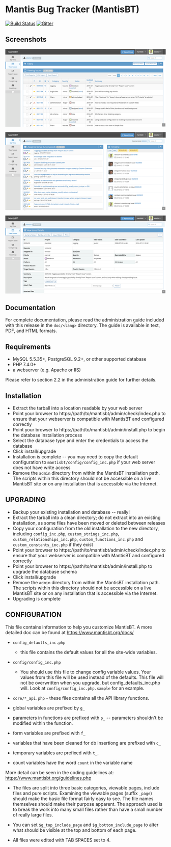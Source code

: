Mantis Bug Tracker (MantisBT)
=============================

[![Build Status](https://img.shields.io/travis/com/mantisbt/mantisbt/master?logo=travis)](https://app.travis-ci.com/mantisbt/mantisbt)
[![Gitter](https://img.shields.io/gitter/room/mantisbt/mantisbt.svg?logo=gitter)](https://gitter.im/mantisbt/mantisbt)

Screenshots
-----------

![Screenshot of View Issues page](doc/modern_view_issues.png)

![Screenshot of My View page](doc/modern_my_view.png)

![Screenshot of View Issue Details page](doc/modern_view_issue.png)

Documentation
-------------

For complete documentation, please read the administration guide included with
this release in the `doc/<lang>` directory.  The guide is available in text, PDF,
and HTML formats.

Requirements
------------

* MySQL 5.5.35+, PostgreSQL 9.2+, or other supported database
* PHP 7.4.0+
* a webserver (e.g. Apache or IIS)

Please refer to section 2.2 in the administration guide for further details.

Installation
------------

* Extract the tarball into a location readable by your web server
* Point your browser to https://path/to/mantisbt/admin/check/index.php to ensure
  that your webserver is compatible with MantisBT and configured correctly
* Point your browser to https://path/to/mantisbt/admin/install.php to begin the
  database installation process
* Select the database type and enter the credentials to access the database
* Click install/upgrade
* Installation is complete -- you may need to copy the default configuration
  to `mantisbt/config/config_inc.php` if your web server does not have write access
* Remove the `admin` directory from within the MantisBT installation path. The
  scripts within this directory should not be accessible on a live MantisBT
  site or on any installation that is accessible via the Internet.

UPGRADING
---------

* Backup your existing installation and database -- really!
* Extract the tarball into a clean directory; do not extract into an existing
  installation, as some files have been moved or deleted between releases
* Copy your configuration from the old installation to the new directory,
  including `config_inc.php`, `custom_strings_inc.php`, `custom_relationships_inc.php`,
  `custom_functions_inc.php` and `custom_constants_inc.php` if they exist
* Point your browser to https://path/to/mantisbt/admin/check/index.php to ensure that
  your webserver is compatible with MantisBT and configured correctly
* Point your browser to https://path/to/mantisbt/admin/install.php to upgrade
  the database schema
* Click install/upgrade
* Remove the `admin` directory from within the MantisBT installation path. The
  scripts within this directory should not be accessible on a live MantisBT
  site or on any installation that is accessible via the Internet.
* Upgrading is complete

CONFIGURATION
-------------

This file contains information to help you customize MantisBT.  A more
detailed doc can be found at https://www.mantisbt.org/docs/

* `config_defaults_inc.php`
  * this file contains the default values for all the site-wide variables.
* `config/config_inc.php`
  * You should use this file to change config variable values.  Your
    values from this file will be used instead of the defaults.  This file
    will not be overwritten when you upgrade, but config_defaults_inc.php will.
    Look at `config/config_inc.php.sample` for an example.

* `core/*_api.php` - these files contains all the API library functions.

* global variables are prefixed by `g_`
* parameters in functions are prefixed with `p_` -- parameters shouldn't be modified within the function.
* form variables are prefixed with `f_`
* variables that have been cleaned for db insertiong are prefixed with `c_`
* temporary variables are prefixed with `t_`.
* count variables have the word `count` in the variable name

More detail can be seen in the coding guidelines at:
https://www.mantisbt.org/guidelines.php

* The files are split into three basic categories, viewable pages,
  include files and pure scripts. Examining the viewable pages (suffix `_page`)
  should make the basic file format fairly easy to see.  The file names
  themselves should make their purpose apparent.  The approach used is to break the
  work into many small files rather than have a small number of really
  large files.

* You can set `$g_top_include_page` and `$g_bottom_include_page`
  to alter what should be visible at the top and bottom of each page.

* All files were edited with TAB SPACES set to 4.
